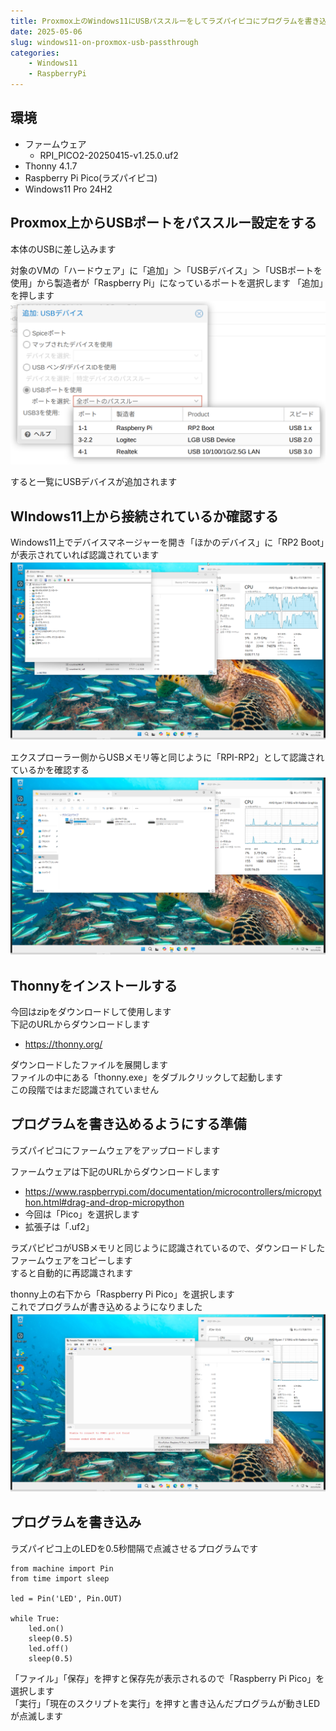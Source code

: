 ```yaml
---
title: Proxmox上のWindows11にUSBパススルーをしてラズパイピコにプログラムを書き込む
date: 2025-05-06
slug: windows11-on-proxmox-usb-passthrough
categories:
    - Windows11
    - RaspberryPi
---
```


## 環境
- ファームウェア
    - RPI_PICO2-20250415-v1.25.0.uf2
- Thonny 4.1.7
- Raspberry Pi Pico(ラズパイピコ)
- Windows11 Pro 24H2

## Proxmox上からUSBポートをパススルー設定をする
本体のUSBに差し込みます

対象のVMの「ハードウェア」に「追加」＞「USBデバイス」＞「USBポートを使用」から製造者が「Raspberry Pi」になっているポートを選択します
「追加」を押します
![](01.png)

すると一覧にUSBデバイスが追加されます

## WIndows11上から接続されているか確認する
Windows11上でデバイスマネージャーを開き「ほかのデバイス」に「RP2 Boot」が表示されていれば認識されています
![](02.png)

エクスプローラー側からUSBメモリ等と同じように「RPI-RP2」として認識されているかを確認する
![](03.png)

## Thonnyをインストールする
今回はzipをダウンロードして使用します\
下記のURLからダウンロードします
- https://thonny.org/

ダウンロードしたファイルを展開します\
ファイルの中にある「thonny.exe」をダブルクリックして起動します\
この段階ではまだ認識されていません

## プログラムを書き込めるようにする準備
ラズパイピコにファームウェアをアップロードします

ファームウェアは下記のURLからダウンロードします
- https://www.raspberrypi.com/documentation/microcontrollers/micropython.html#drag-and-drop-micropython
- 今回は「Pico」を選択します
- 拡張子は「.uf2」

ラズパピピコがUSBメモリと同じように認識されているので、ダウンロードしたファームウェアをコピーします\
すると自動的に再認識されます

thonny上の右下から「Raspberry Pi Pico」を選択します\
これでプログラムが書き込めるようになりました
![](04.png)

## プログラムを書き込み
ラズパイピコ上のLEDを0.5秒間隔で点滅させるプログラムです
```
from machine import Pin
from time import sleep

led = Pin('LED', Pin.OUT)

while True:
    led.on()
    sleep(0.5)
    led.off()
    sleep(0.5)
```
「ファイル」「保存」を押すと保存先が表示されるので「Raspberry Pi Pico」を選択します\
「実行」「現在のスクリプトを実行」を押すと書き込んだプログラムが動きLEDが点滅します
